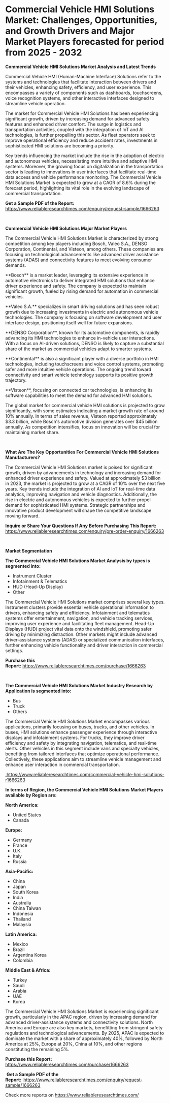 <p><h1>Commercial Vehicle HMI Solutions Market: Challenges, Opportunities, and Growth Drivers and Major Market Players forecasted for period from 2025 - 2032</h1></p><p><strong>Commercial Vehicle HMI Solutions Market Analysis and Latest Trends</strong></p>
<p><p>Commercial Vehicle HMI (Human-Machine Interface) Solutions refer to the systems and technologies that facilitate interaction between drivers and their vehicles, enhancing safety, efficiency, and user experience. This encompasses a variety of components such as dashboards, touchscreens, voice recognition systems, and other interactive interfaces designed to streamline vehicle operation.</p><p>The market for Commercial Vehicle HMI Solutions has been experiencing significant growth, driven by increasing demand for advanced safety features and enhanced driver comfort. The surge in logistics and transportation activities, coupled with the integration of IoT and AI technologies, is further propelling this sector. As fleet operators seek to improve operational efficiency and reduce accident rates, investments in sophisticated HMI solutions are becoming a priority.</p><p>Key trends influencing the market include the rise in the adoption of electric and autonomous vehicles, necessitating more intuitive and adaptive HMI systems. Moreover, the growing focus on digitalization in the transportation sector is leading to innovations in user interfaces that facilitate real-time data access and vehicle performance monitoring. The Commercial Vehicle HMI Solutions Market is expected to grow at a CAGR of 8.6% during the forecast period, highlighting its vital role in the evolving landscape of commercial transportation.</p></p>
<p><strong>Get a Sample PDF of the Report:&nbsp;</strong> <a href="https://www.reliableresearchtimes.com/enquiry/request-sample/1666263?utm_campaign=3059&utm_medium=2&utm_source=Github&utm_content=ia&utm_term=30032025&utm_id=commercial-vehicle-hmi-solutions">https://www.reliableresearchtimes.com/enquiry/request-sample/1666263</a></p>
<p>&nbsp;</p>
<p><strong>Commercial Vehicle HMI Solutions Major Market Players</strong></p>
<p><p>The Commercial Vehicle HMI Solutions Market is characterized by strong competition among key players including Bosch, Valeo S.A., DENSO Corporation, Continental, and Visteon, among others. These companies are focusing on technological advancements like advanced driver assistance systems (ADAS) and connectivity features to meet evolving consumer demands.</p><p>**Bosch** is a market leader, leveraging its extensive experience in automotive electronics to deliver integrated HMI solutions that enhance driver experience and safety. The company is expected to maintain significant growth, fueled by rising demand for automation in commercial vehicles.</p><p>**Valeo S.A.** specializes in smart driving solutions and has seen robust growth due to increasing investments in electric and autonomous vehicle technologies. The company is focusing on software development and user interface design, positioning itself well for future expansions.</p><p>**DENSO Corporation**, known for its automotive components, is rapidly advancing its HMI technologies to enhance in-vehicle user interactions. With a focus on AI-driven solutions, DENSO is likely to capture a substantial share of the market as commercial vehicles adapt to smarter systems.</p><p>**Continental** is also a significant player with a diverse portfolio in HMI technologies, including touchscreens and voice control systems, promoting safer and more intuitive vehicle operations. The ongoing trend toward connectivity and smart vehicle technology supports its positive growth trajectory.</p><p>**Visteon**, focusing on connected car technologies, is enhancing its software capabilities to meet the demand for advanced HMI solutions. </p><p>The global market for commercial vehicle HMI solutions is projected to grow significantly, with some estimates indicating a market growth rate of around 10% annually. In terms of sales revenue, Visteon reported approximately $3.3 billion, while Bosch's automotive division generates over $45 billion annually. As competition intensifies, focus on innovation will be crucial for maintaining market share.</p></p>
<p>&nbsp;</p>
<p><strong>What Are The Key Opportunities For Commercial Vehicle HMI Solutions Manufacturers?</strong></p>
<p><p>The Commercial Vehicle HMI Solutions market is poised for significant growth, driven by advancements in technology and increasing demand for enhanced driver experience and safety. Valued at approximately $3 billion in 2023, the market is projected to grow at a CAGR of 10% over the next five years. Key trends include the integration of AI and IoT for real-time data analytics, improving navigation and vehicle diagnostics. Additionally, the rise in electric and autonomous vehicles is expected to further propel demand for sophisticated HMI systems. Strategic partnerships and innovative product development will shape the competitive landscape moving forward.</p></p>
<p><strong>Inquire or Share Your Questions If Any Before Purchasing This Report:</strong> <a href="https://www.reliableresearchtimes.com/enquiry/pre-order-enquiry/1666263?utm_campaign=3059&utm_medium=2&utm_source=Github&utm_content=ia&utm_term=30032025&utm_id=commercial-vehicle-hmi-solutions">https://www.reliableresearchtimes.com/enquiry/pre-order-enquiry/1666263</a></p>
<p>&nbsp;</p>
<p><strong>Market Segmentation</strong></p>
<p><strong>The Commercial Vehicle HMI Solutions Market Analysis by types is segmented into:</strong></p>
<p><ul><li>Instrument Cluster</li><li>Infotainment & Telematics</li><li>HUD (Head-Up Display)</li><li>Other</li></ul></p>
<p><p>The Commercial Vehicle HMI Solutions market comprises several key types. Instrument clusters provide essential vehicle operational information to drivers, enhancing safety and efficiency. Infotainment and telematics systems offer entertainment, navigation, and vehicle tracking services, improving user experience and facilitating fleet management. Head-Up Displays (HUD) project vital data onto the windshield, promoting safer driving by minimizing distraction. Other markets might include advanced driver-assistance systems (ADAS) or specialized communication interfaces, further enhancing vehicle functionality and driver interaction in commercial settings.</p></p>
<p><strong>Purchase this Report:&nbsp;</strong><a href="https://www.reliableresearchtimes.com/purchase/1666263?utm_campaign=3059&utm_medium=2&utm_source=Github&utm_content=ia&utm_term=30032025&utm_id=commercial-vehicle-hmi-solutions">https://www.reliableresearchtimes.com/purchase/1666263</a></p>
<p>&nbsp;</p>
<p><strong>The Commercial Vehicle HMI Solutions Market Industry Research by Application is segmented into:</strong></p>
<p><ul><li>Bus</li><li>Truck</li><li>Others</li></ul></p>
<p><p>The Commercial Vehicle HMI Solutions Market encompasses various applications, primarily focusing on buses, trucks, and other vehicles. In buses, HMI solutions enhance passenger experience through interactive displays and infotainment systems. For trucks, they improve driver efficiency and safety by integrating navigation, telematics, and real-time alerts. Other vehicles in this segment include vans and specialty vehicles, benefiting from tailored interfaces that optimize operational performance. Collectively, these applications aim to streamline vehicle management and enhance user interaction in commercial transportation.</p></p>
<p><a href="https://www.reliableresearchtimes.com/commercial-vehicle-hmi-solutions-r1666263?utm_campaign=3059&utm_medium=2&utm_source=Github&utm_content=ia&utm_term=30032025&utm_id=commercial-vehicle-hmi-solutions">&nbsp;https://www.reliableresearchtimes.com/commercial-vehicle-hmi-solutions-r1666263</a></p>
<p><strong>In terms of Region, the Commercial Vehicle HMI Solutions Market Players available by Region are:</strong></p>
<p>
    <p> <strong> North America: </strong>
        <ul>
            <li>United States</li>
            <li>Canada</li>
        </ul>
        </p> 
    <p> <strong> Europe: </strong>
        <ul>
            <li>Germany</li>
            <li>France</li>
            <li>U.K.</li>
            <li>Italy</li>
            <li>Russia</li>
        </ul>
        </p> 
    <p> <strong> Asia-Pacific: </strong>
        <ul>
            <li>China</li>
            <li>Japan</li>
            <li>South Korea</li>
            <li>India</li>
            <li>Australia</li>
            <li>China Taiwan</li>
            <li>Indonesia</li>
            <li>Thailand</li>
            <li>Malaysia</li>
        </ul>
        </p> 
    <p> <strong> Latin America: </strong>
        <ul>
            <li>Mexico</li>
            <li>Brazil</li>
            <li>Argentina Korea</li>
            <li>Colombia</li>
        </ul>
        </p> 
    <p> <strong> Middle East & Africa: </strong>
        <ul>
            <li>Turkey</li>
            <li>Saudi</li>
            <li>Arabia</li>
            <li>UAE</li>
            <li>Korea</li>
        </ul>
    </p>
    </p>
<p><p>The Commercial Vehicle HMI Solutions Market is experiencing significant growth, particularly in the APAC region, driven by increasing demand for advanced driver-assistance systems and connectivity solutions. North America and Europe are also key markets, benefitting from stringent safety regulations and technological advancements. By 2025, APAC is expected to dominate the market with a share of approximately 40%, followed by North America at 25%, Europe at 20%, China at 10%, and other regions constituting the remaining 5%.</p></p>
<p><strong>Purchase this Report: </strong><a href="https://www.reliableresearchtimes.com/purchase/1666263?utm_campaign=3059&utm_medium=2&utm_source=Github&utm_content=ia&utm_term=30032025&utm_id=commercial-vehicle-hmi-solutions">https://www.reliableresearchtimes.com/purchase/1666263</a></p>
<p>&nbsp;<strong>Get a Sample PDF of the Report:&nbsp;&nbsp;</strong><a href="https://www.reliableresearchtimes.com/enquiry/request-sample/1666263?utm_campaign=3059&utm_medium=2&utm_source=Github&utm_content=ia&utm_term=30032025&utm_id=commercial-vehicle-hmi-solutions">https://www.reliableresearchtimes.com/enquiry/request-sample/1666263</a></p>
<p><strong></strong></p>
<p>Check more reports on <a href="https://www.reliableresearchtimes.com/?utm_campaign=3059&utm_medium=2&utm_source=Github&utm_content=ia&utm_term=30032025&utm_id=commercial-vehicle-hmi-solutions">https://www.reliableresearchtimes.com/</a></p>